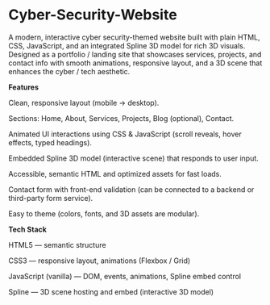 # Cyber-Security-Website
A modern, interactive cyber security-themed website built with plain HTML, CSS, JavaScript, and an integrated Spline 3D model for rich 3D visuals. Designed as a portfolio / landing site that showcases services, projects, and contact info with smooth animations, responsive layout, and a 3D scene that enhances the cyber / tech aesthetic.

**Features**

Clean, responsive layout (mobile → desktop).

Sections: Home, About, Services, Projects, Blog (optional), Contact.

Animated UI interactions using CSS & JavaScript (scroll reveals, hover effects, typed headings).

Embedded Spline 3D model (interactive scene) that responds to user input.

Accessible, semantic HTML and optimized assets for fast loads.

Contact form with front-end validation (can be connected to a backend or third-party form service).

Easy to theme (colors, fonts, and 3D assets are modular).

**Tech Stack**

HTML5 — semantic structure

CSS3 — responsive layout, animations (Flexbox / Grid)

JavaScript (vanilla) — DOM, events, animations, Spline embed control

Spline — 3D scene hosting and embed (interactive 3D model)
